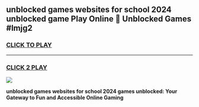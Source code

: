 
## unblocked games websites for school 2024 unblocked game Play Online 👋 Unblocked Games #lmjg2
<h3>
<a href="https://premium.freeplayer.one?title=unblocked_games_websites_for_school_2024&ref=21F">CLICK TO PLAY</a></h3>
<hr>

<h3>
<a href="https://premium.freeplayer.one?title=unblocked_games_websites_for_school_2024&ref=21F">CLICK 2 PLAY</a>
  
</h3>

<a href="https://premium.freeplayer.one?title=unblocked_games_websites_for_school_2024&ref=21F/"><img src="https://clearcache.store/games.png"></a>


**unblocked games websites for school 2024 games unblocked: Your Gateway to Fun and Accessible Online Gaming**
